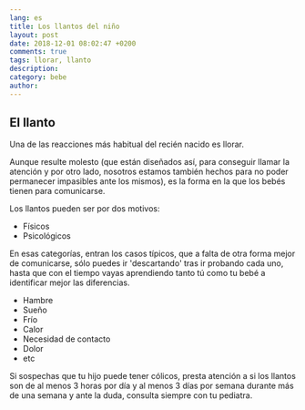 ```yaml
---
lang: es
title: Los llantos del niño
layout: post
date: 2018-12-01 08:02:47 +0200
comments: true
tags: llorar, llanto
description:
category: bebe
author:
---
```


## El llanto

Una de las reacciones más habitual del recién nacido es llorar.

Aunque resulte molesto (que están diseñados así, para conseguir llamar la atención y por otro lado, nosotros estamos también hechos para no poder permanecer impasibles ante los mismos), es la forma en la que los bebés tienen para comunicarse.

Los llantos pueden ser por dos motivos:

- Físicos
- Psicológicos

En esas categorías, entran los casos típicos, que a falta de otra forma mejor de comunicarse, sólo puedes ir 'descartando' tras ir probando cada uno, hasta que con el tiempo vayas aprendiendo tanto tú como tu bebé a identificar mejor las diferencias.

- Hambre
- Sueño
- Frío
- Calor
- Necesidad de contacto
- Dolor
- etc

Si sospechas que tu hijo puede tener cólicos, presta atención a si los llantos son de al menos 3 horas por día y al menos 3 días por semana durante más de una semana y ante la duda, consulta siempre con tu pediatra.
